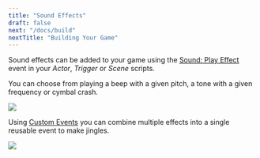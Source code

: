 ```yaml
---
title: "Sound Effects"
draft: false
next: "/docs/build"
nextTitle: "Building Your Game"
---
```


Sound effects can be added to your game using the [Sound: Play Effect](/docs/scripting#sound-events) event in your _Actor_, _Trigger_ or _Scene_ scripts.

You can choose from playing a beep with a given pitch, a tone with a given frequency or cymbal crash.

<img src="/img/events/sound-beep.png" class="event-preview" />

Using [Custom Events](/docs/custom-events) you can combine multiple effects into a single reusable event to make jingles.

<img src="/img/screenshots/custom-event-jingle.png" class="event-preview" />
